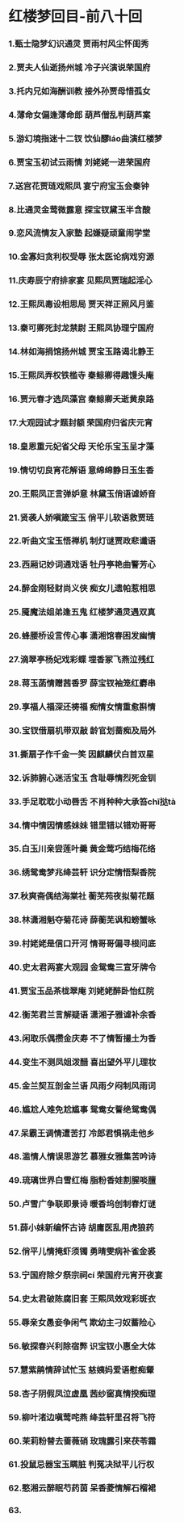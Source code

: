 # 红楼梦回目-前八十回

### 1.甄士隐梦幻识通灵 贾雨村风尘怀闺秀

### 2.贾夫人仙逝扬州城 冷子兴演说荣国府

### 3.托内兄如海酬训教 接外孙贾母惜孤女

### 4.薄命女偏逢薄命郎 葫芦僧乱判葫芦案

### 5.游幻境指迷十二钗 饮仙醪láo曲演红楼梦

### 6.贾宝玉初试云雨情 刘姥姥一进荣国府

### 7.送宫花贾琏戏熙凤 宴宁府宝玉会秦钟

### 8.比通灵金莺微露意 探宝钗黛玉半含酸

### 9.恋风流情友入家塾 起嫌疑顽童闹学堂

### 10.金寡妇贪利权受辱 张太医论病戏穷源

### 11.庆寿辰宁府排家宴 见熙凤贾瑞起淫心

### 12.王熙凤毒设相思局 贾天祥正照风月鉴

### 13.秦可卿死封龙禁尉 王熙凤协理宁国府

### 14.林如海捐馆扬州城 贾宝玉路谒北静王

### 15.王熙凤弄权铁槛寺 秦鲸卿得趣馒头庵

### 16.贾元春才选凤藻宫 秦鲸卿夭逝黄泉路

### 17.大观园试才题封额 荣国府归省庆元宵

### 18.皇恩重元妃省父母 天伦乐宝玉呈才藻

### 19.情切切良宵花解语 意绵绵静日玉生香

### 20.王熙凤正言弹妒意 林黛玉俏语谑娇音

### 21.贤袭人娇嗔箴宝玉 俏平儿软语救贾琏

### 22.听曲文宝玉悟禅机 制灯谜贾政悲谶语

### 23.西厢记妙词通戏语 牡丹亭艳曲警芳心

### 24.醉金刚轻财尚义侠 痴女儿遗帕惹相思

### 25.魇魔法姐弟逢五鬼 红楼梦通灵遇双真

### 26.蜂腰桥设言传心事 潇湘馆春困发幽情

### 27.滴翠亭杨妃戏彩蝶 埋香冢飞燕泣残红

### 28.蒋玉菡情赠茜香罗 薛宝钗袖笼红麝串

### 29.享福人福深还祷福 痴情女情重愈斟情

### 30.宝钗借扇机带双敲 龄官划蔷痴及局外

### 31.撕扇子作千金一笑 因麒麟伏白首双星

### 32.诉肺腑心迷活宝玉 含耻辱情烈死金钏

### 33.手足耽耽小动唇舌 不肖种种大承笞chī挞tà

### 34.情中情因情感妹妹 错里错以错劝哥哥

### 35.白玉川亲尝莲叶羹 黄金莺巧结梅花络

### 36.绣鸳鸯梦兆绛芸轩 识分定情悟梨香院

### 37.秋爽斋偶结海棠社 蘅芜苑夜拟菊花题

### 38.林潇湘魁夺菊花诗 薛蘅芜讽和螃蟹咏

### 39.村姥姥是信口开河 情哥哥偏寻根问底

### 40.史太君两宴大观园 金鸳鸯三宣牙牌令

### 41.贾宝玉品茶栊翠庵 刘姥姥醉卧怡红院

### 42.衡芜君兰言解疑语 潇湘子雅谑补余香

### 43.闲取乐偶攒金庆寿 不了情暂撮土为香

### 44.变生不测凤姐泼醋 喜出望外平儿理妆

### 45.金兰契互剖金兰语 风雨夕闷制风雨词

### 46.尴尬人难免尬尴事 鸳鸯女誓绝鸳鸯偶

### 47.呆霸王调情遭苦打 冷郎君惧祸走他乡

### 48.滥情人情误思游艺 慕雅女雅集苦吟诗

### 49.琉璃世界白雪红梅 脂粉香娃割腥啖膻

### 50.卢雪广争联即景诗 暖香坞创制春灯谜

### 51.薛小妹新编怀古诗 胡庸医乱用虎狼药

### 52.俏平儿情掩虾须镯 勇晴雯病补雀金裘

### 53.宁国府除夕祭宗祠cí 荣国府元宵开夜宴

### 54.史太君破陈腐旧套 王熙凤效戏彩斑衣

### 55.辱亲女愚妾争闲气 欺幼主刁奴蓄险心

### 56.敏探春兴利除宿弊 识宝钗小惠全大体

### 57.慧紫鹃情辞试忙玉 慈姨妈爱语慰痴颦

### 58.杏子阴假凤泣虚凰 茜纱窗真情揆痴理

### 59.柳叶渚边嗔莺咤燕 绛芸轩里召将飞符

### 60.茉莉粉替去蔷薇硝 玫瑰露引来茯苓霜

### 61.投鼠忌器宝玉瞒脏 判冤决狱平儿行权

### 62.憨湘云醉眠芍药茵 呆香菱情解石榴裙

### 63.
